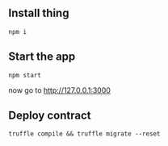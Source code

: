 ## Install thing

`npm i`

## Start the app

`npm start`

now go to http://127.0.0.1:3000

## Deploy contract

`truffle compile && truffle migrate --reset`
